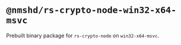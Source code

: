 # `@nmshd/rs-crypto-node-win32-x64-msvc`

Prebuilt binary package for `rs-crypto-node` on `win32-x64-msvc`.
